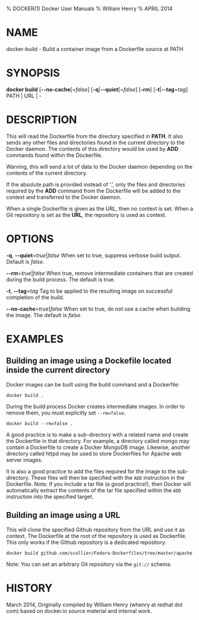 % DOCKER(1) Docker User Manuals
% William Henry
% APRIL 2014
# NAME
docker-build - Build a container image from a Dockerfile source at PATH

# SYNOPSIS
**docker build** [**--no-cache**[=*false*] [**-q**|**--quiet**[=*false*]
 [**-rm**] [**-t**|**--tag**=*tag*] PATH | URL | -

# DESCRIPTION
This will read the Dockerfile from the directory specified in **PATH**.
It also sends any other files and directories found in the current
directory to the Docker daemon. The contents of this directory would
be used by **ADD** commands found within the Dockerfile.

Warning, this will send a lot of data to the Docker daemon depending
on the contents of the current directory.

If the absolute path is provided instead of ‘.’, only the files and
directories required by the **ADD** command from the Dockerfile will
be added to the context and transferred to the Docker daemon.

When a single Dockerfile is given as the URL, then no context is set.
When a Git repository is set as the **URL**, the repository is used
as context.

# OPTIONS

**-q**, **--quiet**=*true*|*false*
   When set to true, suppress verbose build output. Default is *false*.

**--rm**=*true*|*false*
   When true, remove intermediate containers that are created during the
build process. The default is true.

**-t**, **--tag**=*tag*
   Tag to be applied to the resulting image on successful completion of
the build.

**--no-cache**=*true*|*false*
   When set to true, do not use a cache when building the image. The
default is *false*.

# EXAMPLES

## Building an image using a Dockefile located inside the current directory

Docker images can be built using the build command and a Dockerfile:

    docker build .

During the build process Docker creates intermediate images. In order to
remove them, you must explicitly set `--rm=false`.

    docker build --rm=false .

A good practice is to make a sub-directory with a related name and create
the Dockerfile in that directory. For example, a directory called mongo may
contain a Dockerfile to create a Docker MongoDB image. Likewise, another
directory called httpd may be used to store Dockerfiles for Apache web
server images.

It is also a good practice to add the files required for the image to the
sub-directory. These files will then be specified with the `ADD` instruction
in the Dockerfile. Note: If you include a tar file (a good practice!), then
Docker will automatically extract the contents of the tar file
specified within the `ADD` instruction into the specified target.

## Building an image using a URL

This will clone the specified Github repository from the URL and use it
as context. The Dockerfile at the root of the repository is used as
Dockerfile. This only works if the Github repository is a dedicated
repository.

    docker build github.com/scollier/Fedora-Dockerfiles/tree/master/apache

Note: You can set an arbitrary Git repository via the `git://` schema.

# HISTORY
March 2014, Originally compiled by William Henry (whenry at redhat dot com)
based on docker.io source material and internal work.
